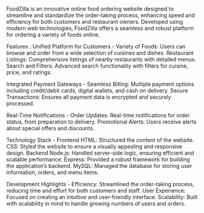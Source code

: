 FoodZilla is an innovative online food ordering website designed to streamline and standardize the order-taking process, enhancing speed and efficiency for both customers and restaurant owners. Developed using modern web technologies, FoodZilla offers a seamless and robust platform for ordering a variety of foods online.

Features : 
Unified Platform for Customers -
Variety of Foods: Users can browse and order from a wide selection of cuisines and dishes.
Restaurant Listings: Comprehensive listings of nearby restaurants with detailed menus.
Search and Filters: Advanced search functionality with filters for cuisine, price, and ratings.

Integrated Payment Gateways -
Seamless Billing: Multiple payment options including credit/debit cards, digital wallets, and cash on delivery.
Secure Transactions: Ensures all payment data is encrypted and securely processed.

Real-Time Notifications -
Order Updates: Real-time notifications for order status, from preparation to delivery.
Promotional Alerts: Users receive alerts about special offers and discounts.

Technology Stack -
Frontend
HTML: Structured the content of the website.
CSS: Styled the website to ensure a visually appealing and responsive design.
Backend
Node.js: Handled server-side logic, ensuring efficient and scalable performance.
Express: Provided a robust framework for building the application’s backend.
MySQL: Managed the database for storing user information, orders, and menu items.

Development Highlights - 
Efficiency: Streamlined the order-taking process, reducing time and effort for both customers and staff.
User Experience: Focused on creating an intuitive and user-friendly interface.
Scalability: Built with scalability in mind to handle growing numbers of users and orders.
